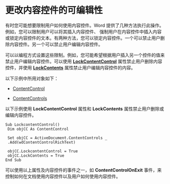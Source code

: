 
# 更改内容控件的可编辑性

有时您可能想要限制用户如何使用内容控件。Word 提供了几种方法执行此操作。例如，您可以限制用户可以将其插入内容控件、 强制用户在内容控件中插入内容或锁定内容控件的文本。有两种方法，您可以锁定内容控件。一个可以禁止用户删除内容控件。另一个可以禁止用户编辑内容控件。

可以以编程方式设置这些限制。例如，您可能希望根据用户插入另一个控件的值来禁止用户编辑内容控件。可以使用  **[LockContentControl](a567f2a5-a3db-446c-e694-50dbfbb3e9db.md)** 属性禁止用户删除内容控件，并使用 **[LockContents](8d4a68dc-01c8-0f0f-5adf-7b53b4fe3ffc.md)** 属性禁止用户编辑内容控件的内容。

以下示例中所用对象如下：


- [ContentControl](783dec26-9b63-11f8-6187-985f9c815f27.md)
    
- [ContentControls](2595eea9-df68-edce-3a51-069cad14bb87.md)
    
以下示例使用  **LockContentControl** 属性和 **LockContents** 属性禁止用户删除或编辑内容控件。



```
Sub LockcontentControl() 
 Dim objCC As ContentControl 
 
 Set objCC = ActiveDocument.ContentControls _ 
 .Add(wdContentControlRichText) 
 
 objCC.LockcontentControl = True 
 objCC.LockContents = True 
End Sub
```

可以使用以上属性及内容控件的事件之一，如  **ContentControlOnExit** 事件，来控制如何在文档使用内容控件以及用户如何使用内容控件。
